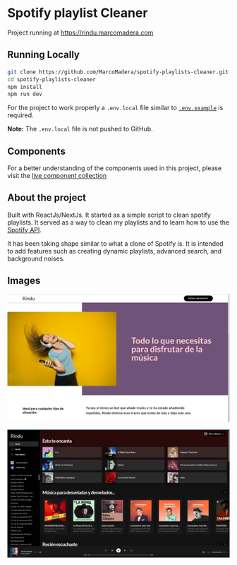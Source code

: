 # Spotify playlist Cleaner

Project running at <https://rindu.marcomadera.com>

## **Running Locally**

```bash
git clone https://github.com/MarcoMadera/spotify-playlists-cleaner.git
cd spotify-playlists-cleaner
npm install
npm run dev
```

For the project to work properly a `.env.local` file similar to [`.env.example`](https://github.com/MarcoMadera/spotify-playlists-cleaner/blob/master/.env.example) is required.

**Note:** The `.env.local` file is not pushed to GitHub.

## **Components**

For a better understanding of the components used in this project, please visit the [live component collection](https://main--62c0c8de6b5dd3fac001eb94.chromatic.com) 

## **About the project**

Built with ReactJs/NextJs. It started as a simple script to clean spotify playlists. It served as a way to clean my playlists and to learn how to use the [Spotify API](https://developer.spotify.com/documentation/web-api/).

It has been taking shape similar to what a clone of Spotify is. It is intended to add features such as creating dynamic playlists, advanced search, and background noises.

## Images

![Home](./public/Home.png)

![Dashboard](./public/Dashboard.png)